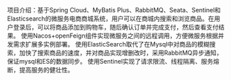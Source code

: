项目介绍：基于Spring Cloud、MyBatis Plus、RabbitMQ、Seata、Sentinel和Elasticsearch的微服务电商商城系统，用户可以在商城内搜索和浏览商品。在用户登录后，可以将商品添加到购物车，随后确认订单并完成支付，然后查看支付结果。
使用Nacos+openFeign组件实现微服务之间的远程调用，方便微服务根据并发需求扩展多实例部署。
使用ElasticSearch取代了在Mysql中对商品的模糊搜索，加快了搜索商品的速度，并对商品实现增删改时，采用RabbitMQ异步通知，保证mysql和ES的数据同步。
使用Sentinel实现了请求限流、线程隔离、服务熔断，提高服务的健壮性。
